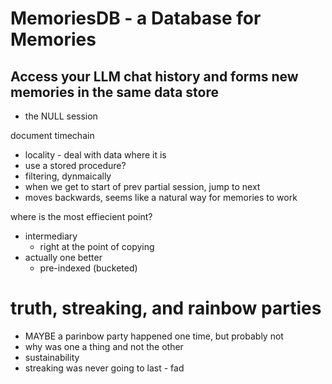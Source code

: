 # MemoriesDB - a Database for Memories

## Access your LLM chat history and forms new memories in the same data store

- the NULL session

document timechain
- locality - deal with data where it is
- use a stored procedure?
- filtering, dynmaically
- when we get to start of prev partial session, jump to next
- moves backwards, seems like a natural way for memories to work

where is the most effiecient point?
  - intermediary
    - right at the point of copying
  - actually one better
    - pre-indexed (bucketed)

# truth, streaking, and rainbow parties
  - MAYBE a parinbow party happened one time, but probably not
  - why was one a thing and not the other
  - sustainability
  - streaking was never going to last - fad
  